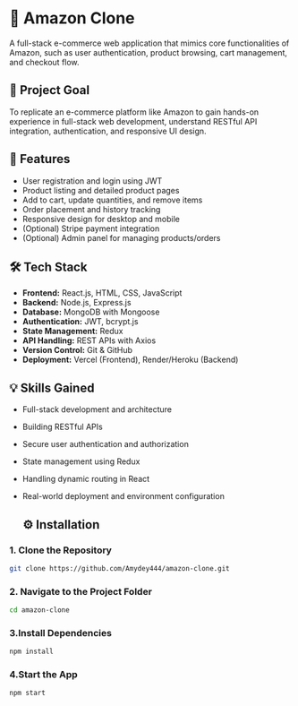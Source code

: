 # 🛒 Amazon Clone

A full-stack e-commerce web application that mimics core functionalities of Amazon, such as user authentication, product browsing, cart management, and checkout flow.

## 🎯 Project Goal

To replicate an e-commerce platform like Amazon to gain hands-on experience in full-stack web development, understand RESTful API integration, authentication, and responsive UI design.

## 🚀 Features

- User registration and login using JWT
- Product listing and detailed product pages
- Add to cart, update quantities, and remove items
- Order placement and history tracking
- Responsive design for desktop and mobile
- (Optional) Stripe payment integration
- (Optional) Admin panel for managing products/orders

## 🛠️ Tech Stack

- **Frontend:** React.js, HTML, CSS, JavaScript
- **Backend:** Node.js, Express.js
- **Database:** MongoDB with Mongoose
- **Authentication:** JWT, bcrypt.js
- **State Management:** Redux
- **API Handling:** REST APIs with Axios
- **Version Control:** Git & GitHub
- **Deployment:** Vercel (Frontend), Render/Heroku (Backend)

## 💡 Skills Gained

- Full-stack development and architecture
- Building RESTful APIs
- Secure user authentication and authorization
- State management using Redux
- Handling dynamic routing in React
- Real-world deployment and environment configuration

  ## ⚙️ Installation

### 1. Clone the Repository

```bash
git clone https://github.com/Amydey444/amazon-clone.git
```
### 2. Navigate to the Project Folder
```bash
cd amazon-clone
```
### 3.Install Dependencies
```bash
npm install
```
### 4.Start the App
```bash
npm start
```


